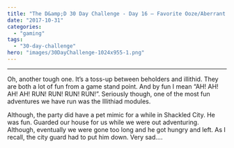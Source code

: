 ```yaml
---
title: "The D&amp;D 30 Day Challenge - Day 16 – Favorite Ooze/Aberrant Creature"
date: "2017-10-31"
categories: 
  - "gaming"
tags: 
  - "30-day-challenge"
hero: "images/30DayChallenge-1024x955-1.png"
---
```


* * *

Oh, another tough one. It’s a toss-up between beholders and illithid. They are both a lot of fun from a game stand point. And by fun I mean “AH! AH! AH! AH! RUN! RUN! RUN! RUN!”. Seriously though, one of the most fun adventures we have run was the Illithiad modules.

Although, the party did have a pet mimic for a while in Shackled City. He was fun. Guarded our house for us while we were out adventuring. Although, eventually we were gone too long and he got hungry and left. As I recall, the city guard had to put him down. Very sad….
